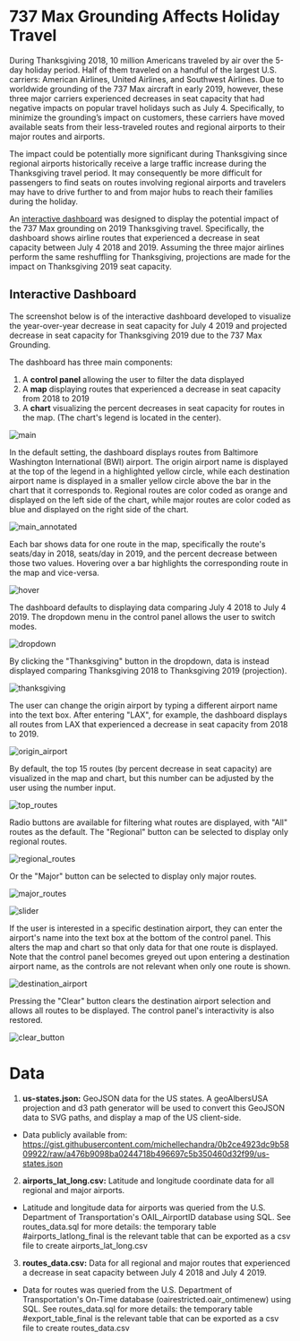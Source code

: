737 Max Grounding Affects Holiday Travel
=========================

During Thanksgiving 2018, 10 million Americans traveled by air over the 5-day holiday period. Half of them traveled on a handful of the largest U.S. carriers: American Airlines, United Airlines, and Southwest Airlines. Due to worldwide grounding of the 737 Max aircraft in early 2019, however, these three major carriers experienced decreases in seat capacity that had negative impacts on popular travel holidays such as July 4. Specifically, to minimize the grounding’s impact on customers, these carriers have moved available seats from their less-traveled routes and regional airports to their major routes and airports. 

The impact could be potentially more significant during Thanksgiving since regional airports historically receive a large traffic increase during the Thanksgiving travel period. It may consequently be more difficult for passengers to find seats on routes involving regional airports and travelers may have to drive further to and from major hubs to reach their families during the holiday.

An [interactive dashboard](https://cchinchristopherj.github.io/Holiday-Travel/) was designed to display the potential impact of the 737 Max grounding on 2019 Thanksgiving travel. Specifically, the dashboard shows airline routes that experienced a decrease in seat capacity between July 4 2018 and 2019. Assuming the three major airlines perform the same reshuffling for Thanksgiving, projections are made for the impact on Thanksgiving 2019 seat capacity. 

Interactive Dashboard
-------------------------

The screenshot below is of the interactive dashboard developed to visualize the year-over-year decrease in seat capacity for July 4 2019 and projected decrease in seat capacity for Thanksgiving 2019 due to the 737 Max Grounding.

The dashboard has three main components: 
1. A **control panel** allowing the user to filter the data displayed
2. A **map** displaying routes that experienced a decrease in seat capacity from 2018 to 2019
3. A **chart** visualizing the percent decreases in seat capacity for routes in the map. (The chart's legend is located in the center).

![main](https://github.com/cchinchristopherj/Holiday-Travel-737-Max/blob/master/screenshots/main.png)

In the default setting, the dashboard displays routes from Baltimore Washington International (BWI) airport. The origin airport name is displayed at the top of the legend in a highlighted yellow circle, while each destination airport name is displayed in a smaller yellow circle above the bar in the chart that it corresponds to. Regional routes are color coded as orange and displayed on the left side of the chart, while major routes are color coded as blue and displayed on the right side of the chart.

![main_annotated](https://github.com/cchinchristopherj/Holiday-Travel-737-Max/blob/master/screenshots/main_annotated.png)

Each bar shows data for one route in the map, specifically the route's seats/day in 2018, seats/day in 2019, and the percent decrease between those two values. Hovering over a bar highlights the corresponding route in the map and vice-versa. 

![hover](https://github.com/cchinchristopherj/Holiday-Travel-737-Max/blob/master/screenshots/hover.png)

The dashboard defaults to displaying data comparing July 4 2018 to July 4 2019. The dropdown menu in the control panel allows the user to switch modes.

![dropdown](https://github.com/cchinchristopherj/Holiday-Travel-737-Max/blob/master/screenshots/dropdown.png)

By clicking the "Thanksgiving" button in the dropdown, data is instead displayed comparing Thanksgiving 2018 to Thanksgiving 2019 (projection). 

![thanksgiving](https://github.com/cchinchristopherj/Holiday-Travel-737-Max/blob/master/screenshots/thanksgiving.png)

The user can change the origin airport by typing a different airport name into the text box. After entering "LAX", for example, the dashboard displays all routes from LAX that experienced a decrease in seat capacity from 2018 to 2019. 

![origin_airport](https://github.com/cchinchristopherj/Holiday-Travel-737-Max/blob/master/screenshots/origin_airport.png)

By default, the top 15 routes (by percent decrease in seat capacity) are visualized in the map and chart, but this number can be adjusted by the user using the number input.

![top_routes](https://github.com/cchinchristopherj/Holiday-Travel-737-Max/blob/master/screenshots/top_routes.png)

Radio buttons are available for filtering what routes are displayed, with "All" routes as the default. The "Regional" button can be selected to display only regional routes.

![regional_routes](https://github.com/cchinchristopherj/Holiday-Travel-737-Max/blob/master/screenshots/regional_routes.png)

Or the "Major" button can be selected to display only major routes.

![major_routes](https://github.com/cchinchristopherj/Holiday-Travel-737-Max/blob/master/screenshots/major_routes.png)

![slider](https://github.com/cchinchristopherj/Holiday-Travel-737-Max/blob/master/screenshots/slider.png)

If the user is interested in a specific destination airport, they can enter the airport's name into the text box at the bottom of the control panel. This alters the map and chart so that only data for that one route is displayed. Note that the control panel becomes greyed out upon entering a destination airport name, as the controls are not relevant when only one route is shown. 

![destination_airport](https://github.com/cchinchristopherj/Holiday-Travel-737-Max/blob/master/screenshots/destination_airport.png)

Pressing the "Clear" button clears the destination airport selection and allows all routes to be displayed. The control panel's interactivity is also restored. 

![clear_button](https://github.com/cchinchristopherj/Holiday-Travel-737-Max/blob/master/screenshots/clear_button.png)

Data
=========================

1. **us-states.json:** GeoJSON data for the US states. A geoAlbersUSA projection and d3 path generator will be used to convert this GeoJSON data to SVG paths, and display a map of the US client-side. 
- Data publicly available from: https://gist.githubusercontent.com/michellechandra/0b2ce4923dc9b5809922/raw/a476b9098ba0244718b496697c5b350460d32f99/us-states.json

2. **airports_lat_long.csv:** Latitude and longitude coordinate data for all regional and major airports. 
- Latitude and longitude data for airports was queried from the U.S. Department of Transportation's OAIL_AirportID database using SQL. See routes_data.sql for more details: the temporary table #airports_latlong_final is the relevant table that can be exported as a csv file to create airports_lat_long.csv

3. **routes_data.csv:** Data for all regional and major routes that experienced a decrease in seat capacity between July 4 2018 and July 4 2019.
- Data for routes was queried from the U.S. Department of Transportation's On-Time database (oairestricted.oair_ontimenew) using SQL. See routes_data.sql for more details: the temporary table #export_table_final is the relevant table that can be exported as a csv file to create routes_data.csv
